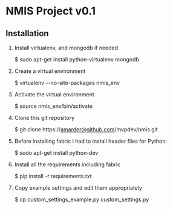 NMIS Project v0.1
=================

Installation
------------
1. Install virtualenv, and mongodb if needed

    $ sudo apt-get install python-virtualenv mongodb

2. Create a virtual environment

    $ virtualenv --no-site-packages nmis_env

3. Activate the virtual environment

    $ source nmis_env/bin/activate

4. Clone this git repository

    $ git clone https://amarder@github.com/mvpdev/nmis.git

5. Before installing fabric I had to install header files for Python:

    $ sudo apt-get install python-dev

6. Install all the requirements including fabric

    $ pip install -r requirements.txt

7. Copy example settings and edit them appropriately

    $ cp custom_settings_example.py custom_settings.py
